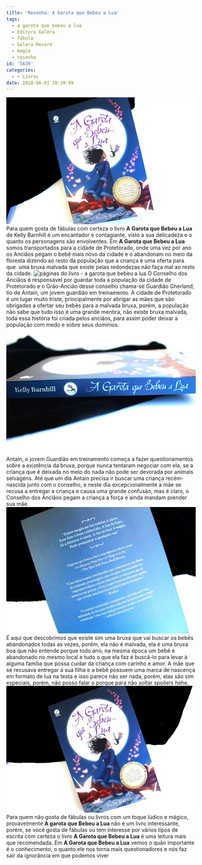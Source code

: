 ```yaml
---
title: 'Resenha: A Garota que Bebeu a Lua'
tags:
  - a garota que bebeu a lua
  - Editora Galera
  - fábula
  - Galera Record
  - magia
  - resenha
id: '5639'
categories:
  - - Livros
date: 2018-06-01 10:39:09
---
```


![capa do livro - A garota que bebeu a lua](/images/2018/06/livro-a-garota-que-bebeu-a-lua.jpg "capa do livro - a garota que bebeu a lua") Para quem gosta de fábulas com certeza o livro **A Garota que Bebeu a Lua** de Kelly Barnhill é um encantador e contagiante, visto a sua delicadeza e o quanto os personagens são envolventes. Em **A Garota que Bebeu a Lua** somos transportados para a cidade de Protetorado, onde uma vez por ano os Anciãos pegam o bebê mais novo da cidade e o abandonam no meio da floresta dizendo ao resto da população que a criança é uma oferta para que  uma bruxa malvada que existe pelas redondezas não faça mal ao resto da cidade. ![páginas do livro - a garota que bebeu a lua](/images/2018/06/páginas-livro-a-garota-que-bebeu-a-lua.jpg "páginas do livro - a garota que bebeu o livro") O Conselho dos Anciãos é responsável por guardar toda a população da cidade de Protetorado e o Grão-Ancião desse conselho chama-se Guardião Gherland, tio de Antain, um jovem guardião em treinamento. A cidade de Protetorado é um lugar muito triste, principalmente por abrigar as mães que são obrigadas a ofertar seu bebês para a malvada bruxa, porém, a população não sabe que tudo isso é uma grande mentira, não existe bruxa malvada, toda essa história foi criada pelos anciãos, para assim poder deixar a população com medo e sobre seus domínios. ![lombada do livro - a garota que bebeu a lua](/images/2018/06/lombada-livro-a-garota-que-bebeu-a-lua.jpg "lombada do livro - a garota que bebeu a lua") Antain, o jovem Guardião em treinamento começa a fazer questionamentos sobre a existência da bruxa, porque nunca tentaram negociar com ela, se a criança que é deixada no meio do nada não pode ser devorada por animais selvagens. Até que um dia Antain precisa ir buscar uma criança recém-nascida junto com o conselho, e neste dia excepcionalmente a mãe se recusa a entregar a criança e causa uma grande confusão, mas é claro, o Conselho dos Anciãos pegam a criança a força e ainda mandam prender sua mãe. ![contra-capa do livro - a garota que bebeu a lua](/images/2018/06/contra-capa-livro-a-garota-que-bebeu-a-lua.jpg "contra-capa do livro - a garota que bebeu a lua") É aqui que descobrimos que existe sim uma bruxa que vai buscar os bebês abandonados todas as vezes, porém, ela não é malvada, ela é uma bruxa boa que não entende porque todo ano, na mesma época um bebê é abandonado no mesmo local e tudo o que ela faz é buscá-lo para levar à alguma família que possa cuidar da criança com carinho e amor. A mãe que se recusava entregar a sua filha e a bebê possuem uma marca de nascença em formato de lua na testa e isso parece não ser nada, porém, elas são sim especiais, porém, não posso falar o porque para não soltar spoilers hehe. ![resenha livro - a garota que bebeu a lua](/images/2018/06/resenha-livro-a-garota-que-bebeu-a-lua.jpg "resenha livro - a garota que bebeu a lua") Para quem não gosta de fábulas ou livros com um toque lúdico e mágico, provavelmente **A garota que Bebeu a Lua** não é um livro interessante, porém, se você gosta de fábulas ou tem interesse por vários tipos de escrita com certeza o livro **A Garota que Bebeu a Lua** é uma leitura mais que recomendada. Em **A Garota que Bebeu a Lua** vemos o quão importante é o conhecimento, o quanto ele nos torna mais questionadores e nós faz sair da ignorância em que podemos viver
